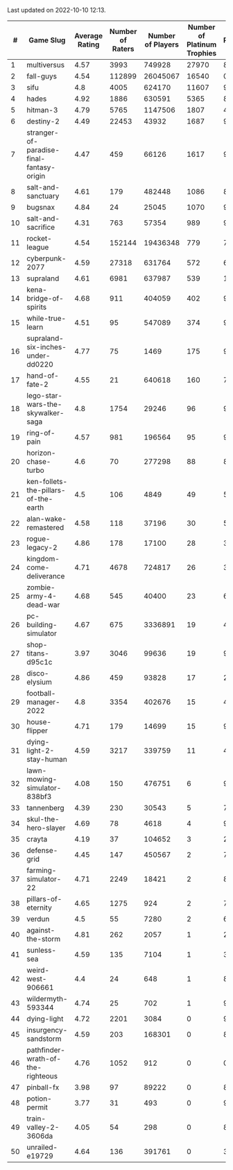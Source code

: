 Last updated on 2022-10-10 12:13.


|#|Game Slug|Average Rating|Number of Raters|Number of Players|Number of Platinum Trophies|Max Rarity (%)|
|---|---|---|---|---|---|---|
|1|multiversus|4.57|3993|749928|27970|81|
|2|fall-guys|4.54|112899|26045067|16540|0.5|
|3|sifu|4.8|4005|624170|11607|96|
|4|hades|4.92|1886|630591|5365|89|
|5|hitman-3|4.79|5765|1147506|1807|48|
|6|destiny-2|4.49|22453|43932|1687|98|
|7|stranger-of-paradise-final-fantasy-origin|4.47|459|66126|1617|98|
|8|salt-and-sanctuary|4.61|179|482448|1086|83|
|9|bugsnax|4.84|24|25045|1070|97|
|10|salt-and-sacrifice|4.31|763|57354|989|91|
|11|rocket-league|4.54|152144|19436348|779|74|
|12|cyberpunk-2077|4.59|27318|631764|572|61|
|13|supraland|4.61|6981|637987|539|100|
|14|kena-bridge-of-spirits|4.68|911|404059|402|94|
|15|while-true-learn|4.51|95|547089|374|93|
|16|supraland-six-inches-under-dd0220|4.77|75|1469|175|99|
|17|hand-of-fate-2|4.55|21|640618|160|72|
|18|lego-star-wars-the-skywalker-saga|4.8|1754|29246|96|98|
|19|ring-of-pain|4.57|981|196564|95|97|
|20|horizon-chase-turbo|4.6|70|277298|88|83|
|21|ken-follets-the-pillars-of-the-earth|4.5|106|4849|49|57|
|22|alan-wake-remastered|4.58|118|37196|30|5|
|23|rogue-legacy-2|4.86|178|17100|28|36|
|24|kingdom-come-deliverance|4.71|4678|724817|26|30|
|25|zombie-army-4-dead-war|4.68|545|40400|23|66|
|26|pc-building-simulator|4.67|675|3336891|19|47|
|27|shop-titans-d95c1c|3.97|3046|99636|19|98|
|28|disco-elysium|4.86|459|93828|17|28|
|29|football-manager-2022|4.8|3354|402676|15|48|
|30|house-flipper|4.71|179|14699|15|93|
|31|dying-light-2-stay-human|4.59|3217|339759|11|48|
|32|lawn-mowing-simulator-838bf3|4.08|150|476751|6|91|
|33|tannenberg|4.39|230|30543|5|78|
|34|skul-the-hero-slayer|4.69|78|4618|4|96|
|35|crayta|4.19|37|104652|3|23|
|36|defense-grid|4.45|147|450567|2|79|
|37|farming-simulator-22|4.71|2249|18421|2|84|
|38|pillars-of-eternity|4.65|1275|924|2|79|
|39|verdun|4.5|55|7280|2|66|
|40|against-the-storm|4.81|262|2057|1|25|
|41|sunless-sea|4.59|135|7104|1|38|
|42|weird-west-906661|4.4|24|648|1|80|
|43|wildermyth-593344|4.74|25|702|1|91|
|44|dying-light|4.72|2201|3084|0|98|
|45|insurgency-sandstorm|4.59|203|168301|0|8|
|46|pathfinder-wrath-of-the-righteous|4.76|1052|912|0|0.1|
|47|pinball-fx|3.98|97|89222|0|86|
|48|potion-permit|3.77|31|493|0|97|
|49|train-valley-2-3606da|4.05|54|298|0|89|
|50|unrailed-e19729|4.64|136|391761|0|39|

